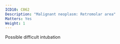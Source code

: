 ```yaml
---
ICD10: C062
Description: "Malignant neoplasm: Retromolar area"
Matters: Yes
Weight: 1
---
```

Possible difficult intubation
